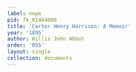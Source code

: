 ```yaml
---
label: nope
pid: fk_01464088
title: 'Carter Henry Harrison: A Memoir'
year: '1895'
author: Willis John Abbot
order: '055'
layout: single
collection: documents
---
```

